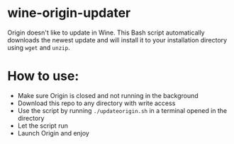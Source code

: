 # wine-origin-updater
Origin doesn't like to update in Wine. This Bash script automatically downloads the newest update and will install it to your installation directory using `wget` and `unzip`.

# How to use:
- Make sure Origin is closed and not running in the background
- Download this repo to any directory with write access
- Use the script by running `./updateorigin.sh` in a terminal opened in the directory
- Let the script run
- Launch Origin and enjoy

